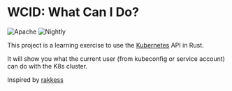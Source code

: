 # WCID: What Can I Do?

![Apache](https://img.shields.io/github/license/pyaillet/wcid)
![Nightly](https://github.com/pyaillet/wcid/actions/workflows/nightly.yml/badge.svg)



This project is a learning exercise to use the [Kubernetes](http://kubernetes.io/) API in Rust.

It will show you what the current user (from kubeconfig or service account) can
do with the K8s cluster.


Inspired by [rakkess](https://github.com/corneliusweig/rakkess)


